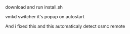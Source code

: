 download and run install.sh

vmkd switcher
it's popup on autostart

And i fixed this and this automaticaly detect osmc remote

